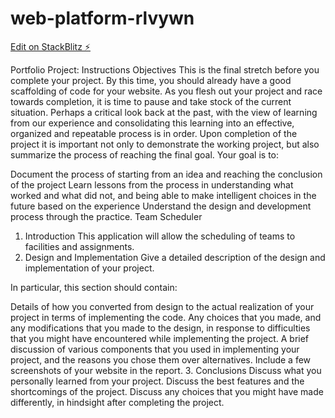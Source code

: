 # web-platform-rlvywn

[Edit on StackBlitz ⚡️](https://stackblitz.com/edit/web-platform-rlvywn)

Portfolio Project: Instructions
Objectives 
This is the final stretch before you complete your project. By this time, you should already have a good scaffolding of code for your website. As you flesh out your project and race towards completion, it is time to pause and take stock of the current situation. Perhaps a critical look back at the past, with the view of learning from our experience and consolidating this learning into an effective, organized and repeatable process is in order. Upon completion of the project it is important not only to demonstrate the working project, but also summarize the process of reaching the final goal. Your goal is to:

Document the process of starting from an idea and reaching the conclusion of the project
Learn lessons from the process in understanding what worked and what did not, and being able to make intelligent choices in the future based on the experience
Understand the design and development process through the practice.
Team Scheduler

1. Introduction
This application will allow the scheduling of teams to facilities and assignments.
2. Design and Implementation
Give a detailed description of the design and implementation of your project. 

In particular, this section should contain:

Details of how you converted from design to the actual realization of your project in terms of implementing the code.
Any choices that you made, and any modifications that you made to the design, in response to difficulties that you might have encountered while implementing the project.
A brief discussion of various components that you used in implementing your project, and the reasons you chose them over alternatives.
Include a few screenshots of your website in the report.
3. Conclusions
Discuss what you personally learned from your project.
Discuss the best features and the shortcomings of the project.
Discuss any choices that you might have made differently, in hindsight after completing the project.
